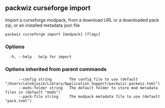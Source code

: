 ## packwiz curseforge import

Import a curseforge modpack, from a download URL or a downloaded pack zip, or an installed metadata json file

```
packwiz curseforge import [modpack] [flags]
```

### Options

```
  -h, --help   help for import
```

### Options inherited from parent commands

```
      --config string        The config file to use (default "/Users/calebjasik/Library/Application Support/packwiz/.packwiz.toml")
      --mods-folder string   The default folder to store mod metadata files in (default "mods")
      --pack-file string     The modpack metadata file to use (default "pack.toml")
```
